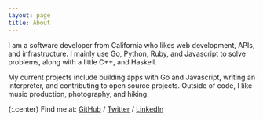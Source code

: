 ```yaml
---
layout: page
title: About
---
```


I am a software developer from California who likes web development, APIs, and infrastructure. I mainly use Go, Python, Ruby, and Javascript to solve problems, along with a little C++, and Haskell.

My current projects include building apps with Go and Javascript, writing an interpreter, and contributing to open source projects. Outside of code, I like music production, photography, and hiking.

{:.center}
Find me at: [GitHub](https://github.com/nijaru) / [Twitter](https://twitter.com/nijaruuu) / [LinkedIn](https://www.linkedin.com/in/nick-russo/)
